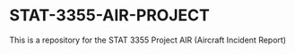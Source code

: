 # STAT-3355-AIR-PROJECT
This is a repository for the STAT 3355 Project AIR (Aircraft Incident Report)
